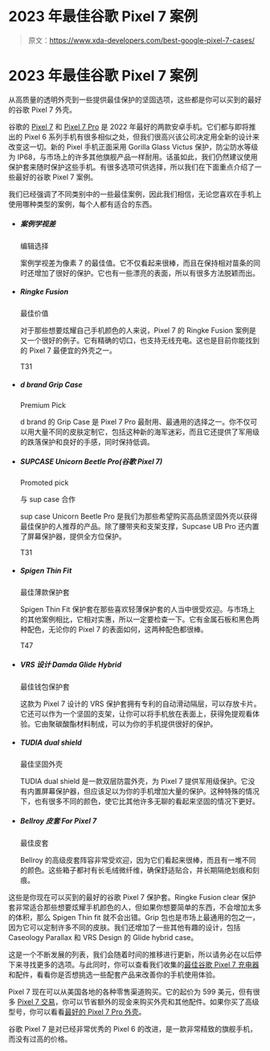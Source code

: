 # 2023 年最佳谷歌 Pixel 7 案例

> 原文：<https://www.xda-developers.com/best-google-pixel-7-cases/>

# 2023 年最佳谷歌 Pixel 7 案例

从高质量的透明外壳到一些提供最佳保护的坚固选项，这些都是你可以买到的最好的谷歌 Pixel 7 外壳。

谷歌的 [Pixel 7](http://www.xda-developers.com/google-pixel-7-review/) 和 [Pixel 7 Pro](http://www.xda-developers.com/google-pixel-7-pro-review/) 是 2022 年最好的两款安卓手机。它们都与即将推出的 Pixel 6 系列手机有很多相似之处，但我们很高兴该公司决定用全新的设计来改变这一切。新的 Pixel 手机正面采用 Gorilla Glass Victus 保护，防尘防水等级为 IP68，与市场上的许多其他旗舰产品一样耐用。话虽如此，我们仍然建议使用保护套来随时保护这些手机。有很多选项可供选择，所以我们在下面重点介绍了一些最好的谷歌 Pixel 7 案例。

我们已经强调了不同类别中的一些最佳案例，因此我们相信，无论您喜欢在手机上使用哪种类型的案例，每个人都有适合的东西。

*   ##### 案例学视差

    编辑选择

    案例学视差为像素 7 的最佳值。它不仅看起来很棒，而且在保持相对苗条的同时还增加了很好的保护。它也有一些漂亮的表面，所以有很多方法脱颖而出。

*   ##### Ringke Fusion

    最佳价值

    对于那些想要炫耀自己手机颜色的人来说，Pixel 7 的 Ringke Fusion 案例是又一个很好的例子。它有精确的切口，也支持无线充电。这也是目前你能找到的 Pixel 7 最便宜的外壳之一。

    T31
*   ##### d brand Grip Case

    Premium Pick

    d brand 的 Grip Case 是 Pixel 7 Pro 最耐用、最通用的选择之一。你不仅可以用大量不同的皮肤定制它，包括这种新的海军迷彩，而且它还提供了军用级的跌落保护和良好的手感，同时保持低调。

*   ##### SUPCASE Unicorn Beetle Pro(谷歌 Pixel 7)

    Promoted pick

    与 sup case 合作

    sup case Unicorn Beetle Pro 是我们为那些希望购买高品质坚固外壳以获得最佳保护的人推荐的产品。除了腰带夹和支架支撑，Supcase UB Pro 还内置了屏幕保护器，提供全方位保护。

    T31
*   ##### Spigen Thin Fit

    最佳薄款保护套

    Spigen Thin Fit 保护套在那些喜欢轻薄保护套的人当中很受欢迎。与市场上的其他案例相比，它相对实惠，所以一定要检查一下。它有金属石板和黑色两种配色，无论你的 Pixel 7 的表面如何，这两种配色都很棒。

    T47
*   ##### VRS 设计 Damda Glide Hybrid

    最佳钱包保护套

    这款为 Pixel 7 设计的 VRS 保护套拥有专利的自动滑动隔层，可以存放卡片。它还可以作为一个坚固的支架，让你可以将手机放在表面上，获得免提观看体验。它由聚碳酸酯材料制成，可以为你的手机提供很好的保护。

*   ##### TUDIA dual shield

    最佳坚固外壳

    TUDIA dual shield 是一款双层防震外壳，为 Pixel 7 提供军用级保护。它没有内置屏幕保护器，但应该足以为你的手机增加大量的保护。这种特殊的情况下，也有很多不同的颜色，使它比其他许多无聊的看起来坚固的情况下更好。

*   ##### Bellroy 皮套 For Pixel 7

    最佳皮套

    Bellroy 的高级皮套阵容非常受欢迎，因为它们看起来很棒，而且有一堆不同的颜色。这些箱子都衬有长毛绒微纤维，确保舒适贴合，并长期隔绝划痕和刻痕。

这些是你现在可以买到的最好的谷歌 Pixel 7 保护套。Ringke Fusion clear 保护套非常适合那些想要炫耀手机颜色的人，但如果你想要简单的东西，不会增加太多的体积，那么 Spigen Thin fit 就不会出错。Grip 包也是市场上最通用的包之一，因为它可以定制许多不同的皮肤。我们还增加了一些其他有趣的设计，包括 Caseology Parallax 和 VRS Design 的 Glide hybrid case。

这是一个不断发展的列表，我们会随着时间的推移进行更新，所以请务必在以后停下来寻找更多的选项。与此同时，你可以查看我们收集的[最佳谷歌 Pixel 7 充电器](https://www.xda-developers.com/best-google-pixel-7-chargers/)和配件，看看你是否想挑选一些配套产品来改善你的手机使用体验。

Pixel 7 现在可以从美国各地的各种零售渠道购买。它的起价为 599 美元，但有很多 [Pixel 7 交易](https://www.xda-developers.com/best-google-pixel-7-deals/)，你可以节省额外的现金来购买外壳和其他配件。如果你买了高级型号，你可以看看[最好的 Pixel 7 Pro 外壳](https://www.xda-developers.com/best-google-pixel-7-pro-cases/)。

谷歌 Pixel 7 是对已经非常优秀的 Pixel 6 的改进，是一款非常精致的旗舰手机，而没有过高的价格。